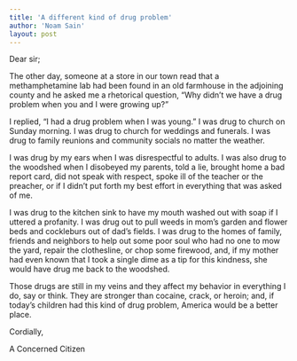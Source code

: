 ```yaml
---
title: 'A different kind of drug problem'
author: 'Noam Sain'
layout: post
---
```


Dear sir;

The other day, someone at a store in our town read that a methamphetamine lab had been found in an old farmhouse in the adjoining county and he asked me a rhetorical question, “Why didn’t we have a drug problem when you and I were growing up?”

I replied, “I had a drug problem when I was young.” I was drug to church on Sunday morning. I was drug to church for weddings and funerals. I was drug to family reunions and community socials no matter the weather.

I was drug by my ears when I was disrespectful to adults. I was also drug to the woodshed when I disobeyed my parents, told a lie, brought home a bad report card, did not speak with respect, spoke ill of the teacher or the preacher, or if I didn’t put forth my best effort in everything that was asked of me.

I was drug to the kitchen sink to have my mouth washed out with soap if I uttered a profanity. I was drug out to pull weeds in mom’s garden and flower beds and cockleburs out of dad’s fields. I was drug to the homes of family, friends and neighbors to help out some poor soul who had no one to mow the yard, repair the clothesline, or chop some firewood, and, if my mother had even known that I took a single dime as a tip for this kindness, she would have drug me back to the woodshed.

Those drugs are still in my veins and they affect my behavior in everything I do, say or think. They are stronger than cocaine, crack, or heroin; and, if today’s children had this kind of drug problem, America would be a better place.

Cordially,

A Concerned Citizen